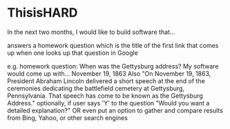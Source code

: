 # ThisisHARD

In the next two months, I would like to build software that...

answers a homework question which is the title of the first link that comes up when one looks up that question in Google

e.g. homework question: When was the Gettysburg address?
My software would come up with... November 19, 1863
Also "On November 19, 1863, President Abraham Lincoln delivered a short speech at the end of the ceremonies dedicating the battlefield cemetery at Gettysburg, Pennsylvania. That speech has come to be known as the Gettysburg Address." optionally, if user says 'Y' to the question "Would you want a detailed explanation?"
OR even put an option to gather and compare results from Bing, Yahoo, or other search engines
